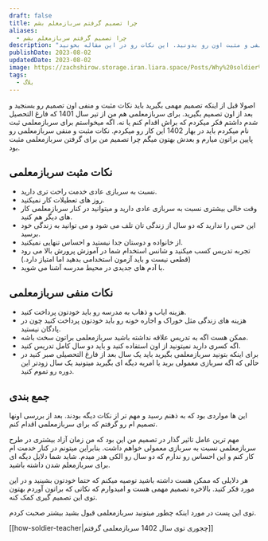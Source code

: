 ```yaml
---
draft: false
title: چرا تصمیم گرفتم سربازمعلم بشم
aliases:
  - چرا تصمیم گرفتم سربازمعلم بشم
description: "قبل از اینکه برای سربازمعلمی اقدام کنید باید نکات منفی و مثبت اون رو بدونید. این نکات رو در این مقاله بخونید. "
publishDate: 2023-08-02
updatedDate: 2023-08-02
image: https://zachshirow.storage.iran.liara.space/Posts/Why%20soldier%20teacher.jpg
tags:
  - بلاگ
---
```



اصولا قبل از اینکه تصمیم مهمی بگیرید باید نکات مثبت و منفی اون تصمیم رو بسنجید و بعد از اون تصمیم بگیرید. برای سربازمعلمی هم من از تیر سال 1401 که فارغ التحصیل شدم داشتم فکر میکردم که براش اقدام کنم یا نه. اگه میخواستم برای سربازمعلمی ثبت نام میکردم باید در بهار 1402 این کار رو میکردم. نکات مثبت و منفی سربازمعلمی رو پایین براتون میارم و بعدش بهتون میگم چرا تصمیم من برای گرفتن سربازمعلمی مثبت بود. 

## نکات مثبت سربازمعلمی
- نسبت به سربازی عادی خدمت راحت تری دارید. 
- روز های تعطیلات کار نمیکنید. 
- وقت خالی بیشتری نسبت به سربازی عادی دارید و میتوانید در کنار سربازمعلمی کار های دیگر هم کنید. 
- این حس را ندارید که دو سال از زندگی تان تلف می شود و می توانید به زندگی خود برسید. 
- از خانواده و دوستان جدا نیستید و احساس تنهایی نمیکنید. 
- تجربه تدریس کسب میکنید و شانس استخدام شما در آموزش پرورش بالا می رود (قطعی نیست و باید آزمون استخدامی بدهید اما امتیاز دارد.)
- با آدم های جدیدی در محیط مدرسه آشنا می شوید. 

## نکات منفی سربازمعلمی
- هزینه ایاب و ذهاب به مدرسه رو باید خودتون پرداخت کنید. 
- هزینه های زندگی مثل خوراک و اجاره خونه رو باید خودتون پرداخت کنید چون در پادگان نیستید. 
- ممکن هست اگه به تدریس علاقه نداشته باشید سربازمعلمی براتون سخت باشه. 
- اگه کسری دارید نمیتونید از اون استفاده کنید و باید دو سال کامل تدریس کنید. 
- برای اینکه بتونید سربازمعلمی بگیرید باید یک سال بعد از فارغ التحصیلی صبر کنید در حالی که اگه سربازی معمولی برید یا امریه دیگه ای بگیرید میتونید یک سال زودتر این دوره رو تموم کنید. 

## جمع بندی
این ها مواردی بود که به ذهنم رسید و مهم تر از نکات دیگه بودند. بعد از بررسی اونها تصمیم ام رو گرفتم که برای سربازمعلمی اقدام کنم. 

مهم ترین عامل تاثیر گذار در تصمیم من این بود که من زمان آزاد بیشتری در طرح سربازمعلمی نسبت به سربازی معمولی خواهم داشت. بنابراین میتونم در کنار خدمت ام کار کنم و این احساس رو ندارم که دو سال رو الکی هدر میدم. شاید شما دلایل دیگه ای برای سربازمعلم شدن داشته باشید. 

هر دلایلی که ممکن هست داشته باشید توصیه میکنم که حتما خودتون بشینید و در این مورد فکر کنید. بالاخره تصمیم مهمی هست و امیدوارم که نکاتی که براتون آوردم بهتون توی این تصمیم گیری کمک کنه.

توی این پست در مورد اینکه چطور میتونید سربازمعلمی قبول بشید بیشتر صحبت کردم. 

[[how-soldier-teacher|چجوری توی سال 1402 سربازمعلمی گرفتم]]

